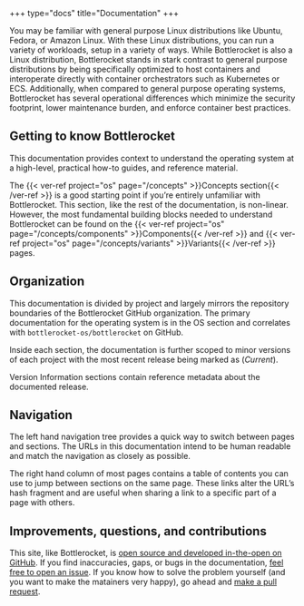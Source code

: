 +++
type="docs"
title="Documentation"
+++

You may be familiar with general purpose Linux distributions like Ubuntu, Fedora, or Amazon Linux.
With these Linux distributions, you can run a variety of workloads, setup in a variety of ways.
While Bottlerocket is also a Linux distribution, Bottlerocket stands in stark contrast to general purpose distributions by being specifically optimized to host containers and interoperate directly with container orchestrators such as Kubernetes or ECS.
Additionally, when compared to general purpose operating systems, Bottlerocket has several operational differences which minimize the security footprint, lower maintenance burden, and enforce container best practices.

## Getting to know Bottlerocket

This documentation provides context to understand the operating system at a high-level, practical how-to guides, and reference material.

The {{< ver-ref project="os" page="/concepts" >}}Concepts section{{< /ver-ref >}} is a good starting point if you’re entirely unfamiliar with Bottlerocket. 
This section, like the rest of the documentation, is non-linear.
However, the most fundamental building blocks needed to understand Bottlerocket can be found on the {{< ver-ref project="os" page="/concepts/components" >}}Components{{< /ver-ref >}} and {{< ver-ref project="os" page="/concepts/variants" >}}Variants{{< /ver-ref >}} pages.

## Organization

This documentation is divided by project and largely mirrors the repository boundaries of the Bottlerocket GitHub organization.
The primary documentation for the operating system is in the OS section and correlates with `bottlerocket-os/bottlerocket` on GitHub.

Inside each section, the documentation is further scoped to minor versions of each project with the most recent release being marked as (*Current*).

Version Information sections contain reference metadata about the documented release.

## Navigation

The left hand navigation tree provides a quick way to switch between pages and sections.
The URLs in this documentation intend to be human readable and match the navigation as closely as possible.

The right hand column of most pages contains a table of contents you can use to jump between sections on the same page.
These links alter the URL’s hash fragment and are useful when sharing a link to a specific part of a page with others.

## Improvements, questions, and contributions

This site, like Bottlerocket, is [open source and developed in-the-open on GitHub](https://github.com/bottlerocket-os/project-website).
If you find inaccuracies, gaps, or bugs in the documentation, [feel free to open an issue](https://github.com/bottlerocket-os/project-website/issues).
If you know how to solve the problem yourself (and you want to make the matainers very happy), go ahead and [make a pull request](https://github.com/bottlerocket-os/project-website/pulls).

